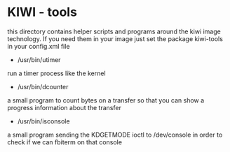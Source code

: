 # KIWI - tools

this directory contains helper scripts and programs around
the kiwi image technology. If you need them in your image
just set the package kiwi-tools in your config.xml file

* /usr/bin/utimer

 run a timer process like the kernel

* /usr/bin/dcounter

 a small program to count bytes on a transfer so that you
 can show a progress information about the transfer

* /usr/bin/isconsole

 a small program sending the KDGETMODE ioctl to /dev/console
 in order to check if we can fbiterm on that console
